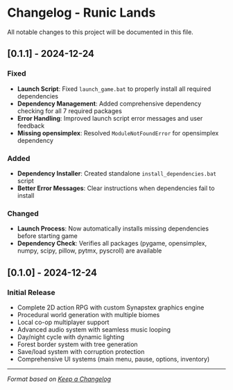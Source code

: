 # Changelog - Runic Lands

All notable changes to this project will be documented in this file.

## [0.1.1] - 2024-12-24

### Fixed
- **Launch Script**: Fixed `launch_game.bat` to properly install all required dependencies
- **Dependency Management**: Added comprehensive dependency checking for all 7 required packages
- **Error Handling**: Improved launch script error messages and user feedback
- **Missing opensimplex**: Resolved `ModuleNotFoundError` for opensimplex dependency

### Added
- **Dependency Installer**: Created standalone `install_dependencies.bat` script
- **Better Error Messages**: Clear instructions when dependencies fail to install

### Changed
- **Launch Process**: Now automatically installs missing dependencies before starting game
- **Dependency Check**: Verifies all packages (pygame, opensimplex, numpy, scipy, pillow, pytmx, pyscroll) are available

## [0.1.0] - 2024-12-24

### Initial Release
- Complete 2D action RPG with custom Synapstex graphics engine
- Procedural world generation with multiple biomes
- Local co-op multiplayer support
- Advanced audio system with seamless music looping
- Day/night cycle with dynamic lighting
- Forest border system with tree generation
- Save/load system with corruption protection
- Comprehensive UI systems (main menu, pause, options, inventory)

---

*Format based on [Keep a Changelog](https://keepachangelog.com/en/1.0.0/)*
